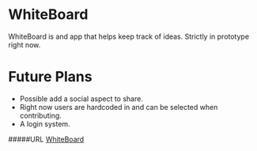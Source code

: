 WhiteBoard
==========

WhiteBoard is and app that helps keep track of ideas.  Strictly in prototype right now.

Future Plans
============

* Possible add a social aspect to share.
* Right now users are hardcoded in and can be selected when contributing.
* A login system.

#####URL
[WhiteBoard](http://whiteboard.theplanviewer.com)
